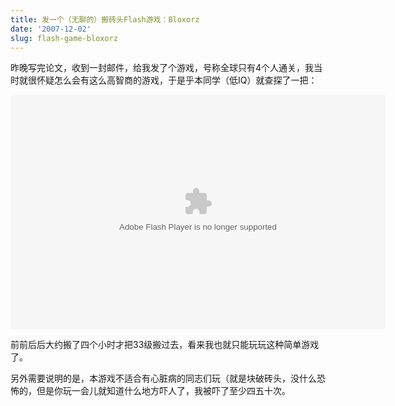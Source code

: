 ```yaml
---
title: 发一个（无聊的）搬砖头Flash游戏：Bloxorz
date: '2007-12-02'
slug: flash-game-bloxorz
---
```


昨晚写完论文，收到一封邮件，给我发了个游戏，号称全球只有4个人通关，我当时就很怀疑怎么会有这么高智商的游戏，于是乎本同学（低IQ）就查探了一把：

<embed src="http://www.miniclip.com/games/bloxorz/en/bloxorz_miniclip.swf" allowFullScreen="true" quality="high" width="600" height="375" align="middle" allowScriptAccess="always" type="application/x-shockwave-flash" />

前前后后大约搬了四个小时才把33级搬过去，看来我也就只能玩玩这种简单游戏了。

另外需要说明的是，本游戏不适合有心脏病的同志们玩（就是块破砖头，没什么恐怖的，但是你玩一会儿就知道什么地方吓人了，我被吓了至少四五十次。


